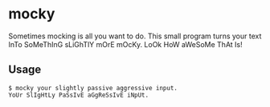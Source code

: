# mocky
Sometimes mocking is all you want to do. This small program turns your text InTo SoMeThInG sLiGhTlY mOrE mOcKy. LoOk HoW aWeSoMe ThAt Is!

## Usage
```
$ mocky your slightly passive aggressive input.
YoUr SlIgHtLy PaSsIvE aGgReSsIvE iNpUt.
```
